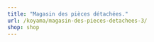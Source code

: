 ```yaml
---
title: "Magasin des pièces détachées."
url: /koyama/magasin-des-pieces-detachees-3/
shop: shop
---
```

